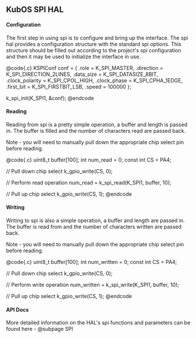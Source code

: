## KubOS SPI HAL

#### Configuration

The first step in using spi is to configure and bring up the interface. The spi hal provides a configuration structure with the standard spi options. This structure should be filled out according to the project's spi configuration and then it may be used to initialize the interface in use.

@code{.c}
KSPIConf conf = {
    .role = K_SPI_MASTER,
    .direction = K_SPI_DIRECTION_2LINES,
    .data_size = K_SPI_DATASIZE_8BIT,
    .clock_polarity = K_SPI_CPOL_HIGH,
    .clock_phase = K_SPI_CPHA_1EDGE,
    .first_bit = K_SPI_FIRSTBIT_LSB,
    .speed = 100000
};

k_spi_init(K_SPI1, &conf);
@endcode

#### Reading

Reading from spi is a pretty simple operation, a buffer and length is passed in. The buffer is filled and the number of characters read are passed back.

Note - you will need to manually pull down the appropriate chip select pin before reading.

@code{.c}
uint8_t buffer[100];
int num_read = 0;
const int CS = PA4;

// Pull down chip select
k_gpio_write(CS, 0);

// Perform read operation
num_read = k_spi_read(K_SPI1, buffer, 10);

// Pull up chip select
k_gpio_write(CS, 1);
@endcode

#### Writing

Writing to spi is also a simple operation, a buffer and length are passed in. The buffer is read from and the number of characters written are passed back.

Note - you will need to manually pull down the appropriate chip select pin before reading.

@code{.c}
uint8_t buffer[100];
int num_written = 0;
const int CS = PA4;

// Pull down chip select
k_gpio_write(CS, 0);

// Perform write operation
num_written = k_spi_write(K_SPI1, buffer, 10);

// Pull up chip select
k_gpio_write(CS, 1);
@endcode


#### API Docs

More detailed information on the HAL's spi functions and parameters can be found here - @subpage SPI
